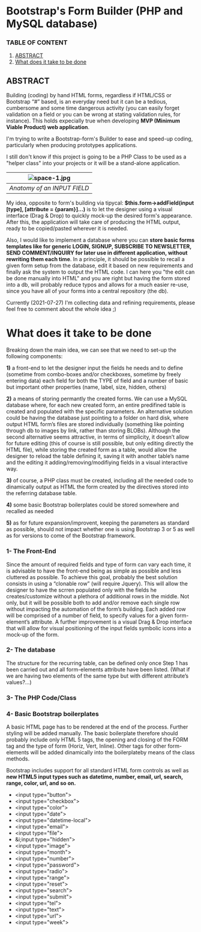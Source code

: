 
# Bootstrap's Form Builder (PHP and  MySQL database)
### TABLE OF CONTENT ###
1. [ABSTRACT](#abstract)
2. [What does it take to be done](#what-does-it-take-to-be-done)

## ABSTRACT ##
Building (coding) by hand HTML forms, regardless if HTML/CSS or Bootstrap “#” based, is an everyday need but it can be a tedious, cumbersome and some time dangerous activity (you can easily forget validation on a field or you can be wrong at stating validation rules, for instance).
This holds expecially true when developing __MVP (Minimum Viable Product) web application__.


I'm trying to write a Bootstrap-form's Builder to ease and speed-up coding, particularly when producing prototypes
applications.

I still don't know if this project is going to be a PHP Class to be used as a "helper class" into your projects or it will be 
a stand-alone application.


| ![space-1.jpg](https://user-images.githubusercontent.com/48808238/127162350-eecdc2e2-e0d0-4a18-9d79-5046726500d8.png) | 
|:--:| 
| *Anatomy of an INPUT FIELD* |

My idea, opposite to form's building via tipycal:   __$this.form->addField(input [type], [attribute = {param}]...)__ is to let the designer using a visual
interface (Drag & Drop) to quickly mock-up the desired form's appearance.
After this, the application will take care of producing the HTML output, ready to be copied/pasted wherever it is needed.

Also, I would like to implement a database where you can __store basic forms templates like for generic LOGIN, SIGNUP, SUBSCRIBE TO NEWSLETTER,
SEND COMMENT/INQUIRY for later use in different application, without rewriting them each time__.
In a principle, it should be possible to recall a given form setup from the database, edit it based on new requirements and finally ask the system
to output the HTML code.
I can here you "the edit can be done manually into HTML" and you are right but having the form stored into a db, will probably reduce typos and allows
for a much easier re-use, since you have all of your forms into a central repository (the db).

Currently (2021-07-27) I'm collecting data and refining requirements, please feel free to comment about the whole idea ;)



# What does it take to be done


Breaking down the main idea, we can see that we need to set-up the following components:

__1)__ a front-end to let the designer input the fields he needs and to define (sometime from combo-boxes and/or checkboxes, sometime by freely entering data) each field for both the TYPE of field and a number of basic but important other properties (name, label, size, hidden, others)

__2)__ a means of storing permantly the created forms.
We can use a MySQL database where, for each new created form, an entire predifined table is created and populated with the specific parameters.
An alternative solution could be having the database just pointing to a folder on hard disk, where output HTML form’s files are stored individually (something like pointing through db to images by link, rather than storing BLOBs).
Although the second alternative seems attractive, in terms of simplicity, it doesn’t allow for future editing (this of course is still possible, but only editing directly the HTML file), while storing the created form as a table, would allow the designer to reload the table defining it, saving it with another table’s name and the editing it adding/removing/modifiying fields in a visual interactive way.

__3)__ of course, a PHP class must be created, including all the needed code to dinamically output as HTML the form created by the directives stored into the referring database table.

__4)__ some basic Bootstrap boilerplates could be stored somewhere and recalled as needed

__5)__ as for future expansion/improvent, keeping the parameters as standard as possible, should not impact whether one is using Bootstrap 3 or 5 as well as for versions to come of the Bootstrap framework.



### 1- The Front-End ###
 Since the amount of  required fields and type of form can vary each time, it is advisable to have the front-end being as simple as possible and less cluttered as possible.
To achieve this goal, probably the best solution consists in using a “clonable row” (will require Jquery).
This will allow the designer to have the scrren populated only with the fields he creates/customize without a plethora of additional rows in the middle.
Not only, but it will be possible both to add and/or remove each single row without impacting the automation of the form’s building.
Each added row will be comprised of a number of field, to specify values for a given form-element’s attribute.
A further improvement is a visual Drag & Drop interface that will allow for visual positioning of the input fields symbolic icons into a mock-up of the form.

### 2- The database ###
 The structure for the recurring table, can be defined only once Step 1 has been carried out and all form-elements attribute have been listed.
(What if we are having two elements of the same type but with different attribute’s values?...)



### 3- The PHP Code/Class ###

### 4- Basic Bootstrap boilerplates ###
A basic HTML page has to be rendered at the end of the process.
Further styling will be added manually.
The basic boilerplate therefore should probably include only HTML 5 tags, the opening and closing of the FORM tag and the type of form (Horiz, Vert, Inline).
Other tags for other form-elements will be added dinamically into the boilerplateby means of the class methods.


Bootstrap includes support for all standard HTML form controls as well as __new HTML5 input types such as datetime, number, email, url, search, range, color, url, and so on.__



* &lt;input type="button"&gt;
* &lt;input type="checkbox"&gt;
* &lt;input type="color"&gt;
* &lt;input type="date"&gt;
* &lt;input type="datetime-local"&gt;
* &lt;input type="email"&gt;
* &lt;input type="file"&gt;
* &i;input type="hidden"&gt;
* &lt;input type="image"&gt;
* &lt;input type="month"&gt;
* &lt;input type="number"&gt;
* &lt;input type="password"&gt;
* &lt;input type="radio"&gt;
* &lt;input type="range"&gt;
* &lt;input type="reset"&gt;
* &lt;input type="search"&gt;
* &lt;input type="submit"&gt;
* &lt;input type="tel"&gt;
* &lt;input type="text"&gt;
* &lt;input type="url"&gt;
* &lt;input type="week"&gt;



